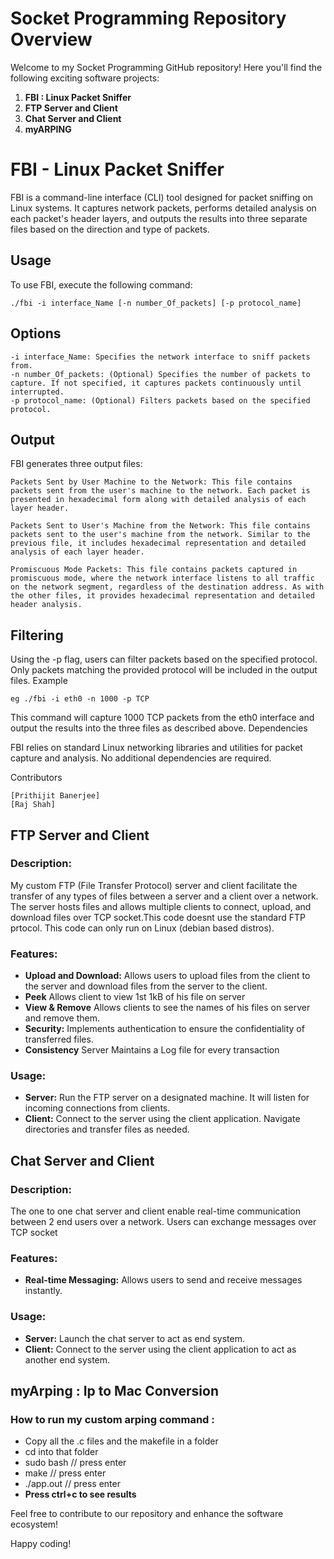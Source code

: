 # Socket Programming Repository Overview

Welcome to my Socket Programming GitHub repository! Here you'll find the following exciting software projects:

1. **FBI : Linux Packet Sniffer**
2. **FTP Server and Client**
3. **Chat Server and Client**
4. **myARPING**

# FBI - Linux Packet Sniffer

FBI is a command-line interface (CLI) tool designed for packet sniffing on Linux systems. It captures network packets, performs detailed analysis on each packet's header layers, and outputs the results into three separate files based on the direction and type of packets. 

## Usage

To use FBI, execute the following command:


	./fbi -i interface_Name [-n number_Of_packets] [-p protocol_name]

## Options

    -i interface_Name: Specifies the network interface to sniff packets from.
    -n number_Of_packets: (Optional) Specifies the number of packets to capture. If not specified, it captures packets continuously until interrupted.
    -p protocol_name: (Optional) Filters packets based on the specified protocol.

## Output

FBI generates three output files:

    Packets Sent by User Machine to the Network: This file contains packets sent from the user's machine to the network. Each packet is presented in hexadecimal form along with detailed analysis of each layer header.

    Packets Sent to User's Machine from the Network: This file contains packets sent to the user's machine from the network. Similar to the previous file, it includes hexadecimal representation and detailed analysis of each layer header.

    Promiscuous Mode Packets: This file contains packets captured in promiscuous mode, where the network interface listens to all traffic on the network segment, regardless of the destination address. As with the other files, it provides hexadecimal representation and detailed header analysis.

## Filtering

Using the -p flag, users can filter packets based on the specified protocol. Only packets matching the provided protocol will be included in the output files.
Example

	eg ./fbi -i eth0 -n 1000 -p TCP

This command will capture 1000 TCP packets from the eth0 interface and output the results into the three files as described above.
Dependencies

FBI relies on standard Linux networking libraries and utilities for packet capture and analysis. No additional dependencies are required.

Contributors

    [Prithijit Banerjee]
    [Raj Shah]
    
## FTP Server and Client

### Description:
My custom FTP (File Transfer Protocol) server and client facilitate the transfer of any types of files between a server and a client over a network. The server hosts files and allows multiple clients to connect, upload, and download files over TCP socket.This code doesnt use the standard FTP prtocol. This code can only run on Linux (debian based distros).

### Features:
- **Upload and Download:** Allows users to upload files from the client to the server and download files from the server to the client.
- **Peek** Allows client to view 1st 1kB of his file on server
- **View & Remove** Allows clients to see the names of his files on server and remove them.
- **Security:** Implements  authentication  to ensure the confidentiality of transferred files.
- **Consistency** Server Maintains a Log file for every transaction

### Usage:
- **Server:** Run the FTP server on a designated machine. It will listen for incoming connections from clients.
- **Client:** Connect to the server using the client application. Navigate directories and transfer files as needed.

## Chat Server and Client

### Description:
The one to one chat server and client enable real-time communication between 2 end users over a network. Users can exchange messages over TCP socket

### Features:
- **Real-time Messaging:** Allows users to send and receive messages instantly.

### Usage:
- **Server:** Launch the chat server to act as end system.
- **Client:** Connect to the server using the client application to act as another end system.

## myArping : Ip to Mac Conversion
### How to run my custom arping command :
- Copy all the .c files and the makefile in a folder
- cd into that folder
- sudo bash  // press enter
- make       // press enter
- ./app.out <iterface Name> <targetIp> // press enter
- <b>  Press ctrl+c to see results</b>

Feel free to contribute to our repository and enhance the software ecosystem!

Happy coding!
